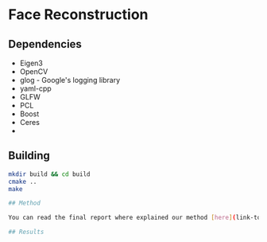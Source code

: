 # Face Reconstruction
## Dependencies

- Eigen3
- OpenCV
- glog - Google's logging library
- yaml-cpp
- GLFW
- PCL
- Boost
- Ceres
-

## Building
```bash
mkdir build && cd build
cmake ..
make

## Method

You can read the final report where explained our method [here](link-to-your-report).

## Results